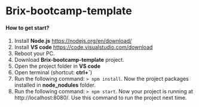 # Brix-bootcamp-template

#### How to get start?
1. Install **Node.js** https://nodejs.org/en/download/
2. Install **VS code** https://code.visualstudio.com/download
2. Reboot your PC.
3. Download **Brix-bootcamp-template** project.
4. Open the project folder in **VS code** 
5. Open terminal (shortcut: **ctrl+`**)
6. Run the following command: `> npm install`.
Now the project packages installed in  **node_nodules** folder. 
7. Run the following command: `> npm start`.
Now your project is running at http://localhost:8080/.
Use this command to run the project next time.
